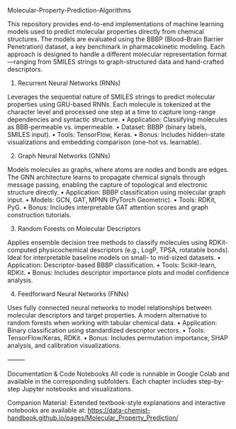 Molecular-Property-Prediction-Algorithms

This repository provides end-to-end implementations of machine learning models used to predict molecular properties directly from chemical structures. The models are evaluated using the BBBP (Blood–Brain Barrier Penetration) dataset, a key benchmark in pharmacokinetic modeling. Each approach is designed to handle a different molecular representation format—ranging from SMILES strings to graph-structured data and hand-crafted descriptors.

1. Recurrent Neural Networks (RNNs)

Leverages the sequential nature of SMILES strings to predict molecular properties using GRU-based RNNs. Each molecule is tokenized at the character level and processed one step at a time to capture long-range dependencies and syntactic structure.
	•	Application: Classifying molecules as BBB-permeable vs. impermeable.
	•	Dataset: BBBP (binary labels, SMILES input).
	•	Tools: TensorFlow, Keras.
	•	Bonus: Includes hidden-state visualizations and embedding comparison (one-hot vs. learnable).

2. Graph Neural Networks (GNNs)

Models molecules as graphs, where atoms are nodes and bonds are edges. The GNN architecture learns to propagate chemical signals through message passing, enabling the capture of topological and electronic structure directly.
	•	Application: BBBP classification using molecular graph input.
	•	Models: GCN, GAT, MPNN (PyTorch Geometric).
	•	Tools: RDKit, PyG.
	•	Bonus: Includes interpretable GAT attention scores and graph construction tutorials.

3. Random Forests on Molecular Descriptors

Applies ensemble decision tree methods to classify molecules using RDKit-computed physicochemical descriptors (e.g., LogP, TPSA, rotatable bonds). Ideal for interpretable baseline models on small- to mid-sized datasets.
	•	Application: Descriptor-based BBBP classification.
	•	Tools: Scikit-learn, RDKit.
	•	Bonus: Includes descriptor importance plots and model confidence analysis.

4. Feedforward Neural Networks (FNNs)

Uses fully connected neural networks to model relationships between molecular descriptors and target properties. A modern alternative to random forests when working with tabular chemical data.
	•	Application: Binary classification using standardized descriptor vectors.
	•	Tools: TensorFlow/Keras, RDKit.
	•	Bonus: Includes permutation importance, SHAP analysis, and calibration visualizations.

⸻

Documentation & Code Notebooks
All code is runnable in Google Colab and available in the corresponding subfolders. Each chapter includes step-by-step Jupyter notebooks and visualizations.


Companion Material:
Extended textbook-style explanations and interactive notebooks are available at: https://data-chemist-handbook.github.io/pages/Molecular_Property_Prediction/